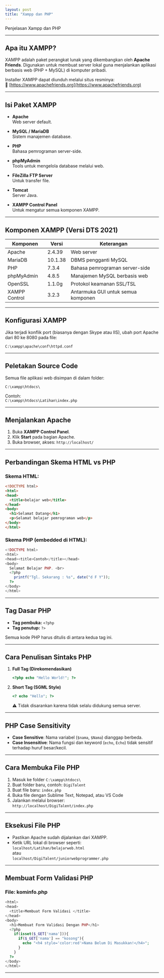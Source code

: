 ```yaml
---
layout: post
title: "Xampp dan PHP"
---
```


Penjelasan Xampp dan PHP

---


## Apa itu XAMPP?

XAMPP adalah paket perangkat lunak yang dikembangkan oleh **Apache Friends**. Digunakan untuk membuat server lokal guna menjalankan aplikasi berbasis web (PHP + MySQL) di komputer pribadi.

Installer XAMPP dapat diunduh melalui situs resminya:  
🔗 [https://www.apachefriends.org](https://www.apachefriends.org)

---

## Isi Paket XAMPP

- **Apache**  
  Web server default.

- **MySQL / MariaDB**  
  Sistem manajemen database.

- **PHP**  
  Bahasa pemrograman server-side.

- **phpMyAdmin**  
  Tools untuk mengelola database melalui web.

- **FileZilla FTP Server**  
  Untuk transfer file.

- **Tomcat**  
  Server Java.

- **XAMPP Control Panel**  
  Untuk mengatur semua komponen XAMPP.

---

## Komponen XAMPP (Versi DTS 2021)

| Komponen         | Versi       | Keterangan                                        |
|------------------|-------------|---------------------------------------------------|
| Apache           | 2.4.39      | Web server                                        |
| MariaDB          | 10.1.38     | DBMS pengganti MySQL                              |
| PHP              | 7.3.4       | Bahasa pemrograman server-side                    |
| phpMyAdmin       | 4.8.5       | Manajemen MySQL berbasis web                      |
| OpenSSL          | 1.1.0g      | Protokol keamanan SSL/TSL                         |
| XAMPP Control    | 3.2.3       | Antarmuka GUI untuk semua komponen                |

---

## Konfigurasi XAMPP

Jika terjadi konflik port (biasanya dengan Skype atau IIS), ubah port Apache dari 80 ke 8080 pada file:
```
C:\xampp\apache\conf\httpd.conf
```

---

## Peletakan Source Code

Semua file aplikasi web disimpan di dalam folder:

```
C:\xampp\htdocs\
```

Contoh:  
`C:\xampp\htdocs\Latihan\index.php`

---

## Menjalankan Apache

1. Buka **XAMPP Control Panel**.
2. Klik **Start** pada bagian Apache.
3. Buka browser, akses: `http://localhost/`

---

## Perbandingan Skema HTML vs PHP

### Skema HTML:
```html
<!DOCTYPE html>
<html>
<head>
  <title>belajar web</title>
</head>
<body>
  <h1>Selamat Datang</h1>
  <p>Selamat belajar pemrograman web</p>
</body>
</html>
```

### Skema PHP (embedded di HTML):
```php
<!DOCTYPE html>
<html>
<head><title>Contoh</title></head>
<body>
  Selamat Belajar PHP. <br>
  <?php
    printf("Tgl. Sekarang : %s", date("d F Y"));
  ?>
</body>
</html>
```

---

## Tag Dasar PHP

- **Tag pembuka:** `<?php`
- **Tag penutup:** `?>`

Semua kode PHP harus ditulis di antara kedua tag ini.

---

## Cara Penulisan Sintaks PHP

1. **Full Tag (Direkomendasikan)**  
   ```php
   <?php echo "Hello World!"; ?>
   ```

2. **Short Tag (SGML Style)**  
   ```php
   <? echo "Hello"; ?>
   ```

   ⚠ Tidak disarankan karena tidak selalu didukung semua server.

---

## PHP Case Sensitivity

- **Case Sensitive**: Nama variabel (`$nama`, `$Nama`) dianggap berbeda.
- **Case Insensitive**: Nama fungsi dan keyword (`echo`, `Echo`) tidak sensitif terhadap huruf besar/kecil.

---

## Cara Membuka File PHP

1. Masuk ke folder `C:\xampp\htdocs\`
2. Buat folder baru, contoh: `DigiTalent`
3. Buat file baru: `index.php`
4. Buka file dengan Sublime Text, Notepad, atau VS Code
5. Jalankan melalui browser:  
   `http://localhost/DigiTalent/index.php`

---

## Eksekusi File PHP

- Pastikan Apache sudah dijalankan dari XAMPP.
- Ketik URL lokal di browser seperti:  
  `localhost/Latihan/belajarweb.html`  
  atau  
  `localhost/DigiTalent/juniorwebprogrammer.php`

---

## Membuat Form Validasi PHP

### File: kominfo.php
```php
<html>
<head>
  <title>Membuat Form Validasi </title>
</head>
<body>
  <h1>Membuat Form Validasi Dengan PHP</h1>
  <?php
    if(isset($_GET['nama'])){
      if($_GET['nama'] == "kosong"){
        echo "<h4 style='color:red'>Nama Belum Di Masukkan!</h4>";
      }
    }
  ?>
</body>
</html>
```

---
